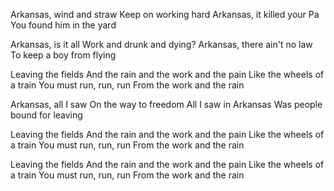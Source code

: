Arkansas, wind and straw
Keep on working hard
Arkansas, it killed your Pa
You found him in the yard

Arkansas, is it all
Work and drunk and dying?
Arkansas, there ain't no law
To keep a boy from flying

Leaving the fields
And the rain and the work and the pain
Like the wheels of a train
You must run, run, run
From the work and the rain

Arkansas, all I saw
On the way to freedom
All I saw in Arkansas
Was people bound for leaving

Leaving the fields
And the rain and the work and the pain
Like the wheels of a train
You must run, run, run
From the work and the rain

Leaving the fields
And the rain and the work and the pain
Like the wheels of a train
You must run, run, run
From the work and the rain
